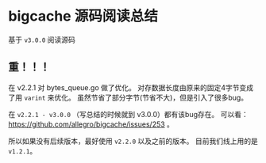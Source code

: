 # bigcache 源码阅读总结

基于 `v3.0.0` 阅读源码

## 重！！！
在 v2.2.1 对 bytes_queue.go 做了优化。
对存数据长度由原来的固定4字节变成了用 `varint` 来优化。
虽然节省了部分字节(节省不大)，但是引入了很多bug。

在 `v2.2.1 - v3.0.0` （写总结的时候就到 v3.0.0）都有该bug存在。
可以看：https://github.com/allegro/bigcache/issues/253 。

所以如果没有后续版本，最好使用 `v2.2.0` 以及之前的版本。
目前我们线上用的是 `v1.2.1`。
